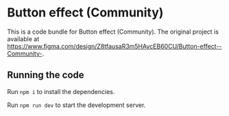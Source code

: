 
  # Button effect (Community)

  This is a code bundle for Button effect (Community). The original project is available at https://www.figma.com/design/Z8tfausaR3m5HAycEB60CU/Button-effect--Community-.

  ## Running the code

  Run `npm i` to install the dependencies.

  Run `npm run dev` to start the development server.
  